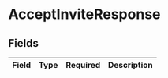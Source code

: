 # AcceptInviteResponse


## Fields

| Field       | Type        | Required    | Description |
| ----------- | ----------- | ----------- | ----------- |
